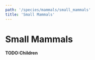 ```yaml
---
path: '/species/mammals/small_mammals'
title: 'Small Mammals'
---
```


# Small Mammals

**TODO:Children**

